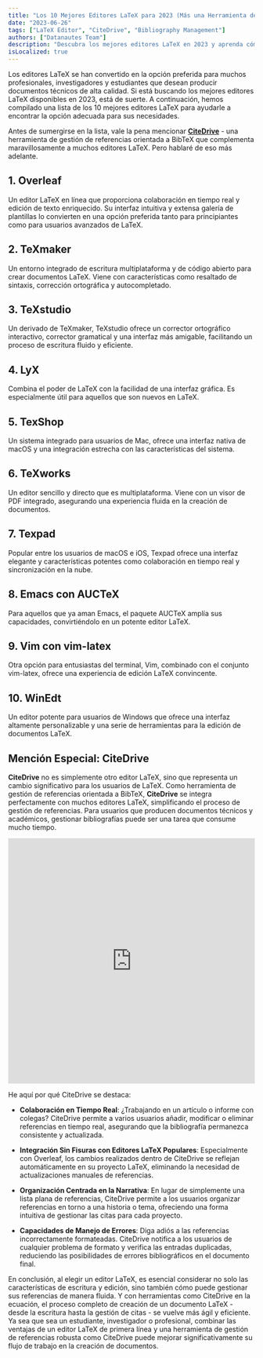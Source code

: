 ```yaml
---
title: "Los 10 Mejores Editores LaTeX para 2023 (Más una Herramienta de Gestión de Referencias que Cambiará las Reglas del Juego)"
date: "2023-06-26"
tags: ["LaTeX Editor", "CiteDrive", "Bibliography Management"]
authors: ["Datanautes Team"]
description: "Descubra los mejores editores LaTeX en 2023 y aprenda cómo la integración de herramientas de gestión de referencias como CiteDrive puede mejorar su proceso de creación de documentos."
isLocalized: true
---
```


Los editores LaTeX se han convertido en la opción preferida para muchos profesionales, investigadores y estudiantes que desean producir documentos técnicos de alta calidad. Si está buscando los mejores editores LaTeX disponibles en 2023, está de suerte. A continuación, hemos compilado una lista de los 10 mejores editores LaTeX para ayudarle a encontrar la opción adecuada para sus necesidades.

Antes de sumergirse en la lista, vale la pena mencionar **[CiteDrive](https://www.citedrive.com/)** - una herramienta de gestión de referencias orientada a BibTeX que complementa maravillosamente a muchos editores LaTeX. Pero hablaré de eso más adelante.

## 1. Overleaf

Un editor LaTeX en línea que proporciona colaboración en tiempo real y edición de texto enriquecido. Su interfaz intuitiva y extensa galería de plantillas lo convierten en una opción preferida tanto para principiantes como para usuarios avanzados de LaTeX.

## 2. TeXmaker

Un entorno integrado de escritura multiplataforma y de código abierto para crear documentos LaTeX. Viene con características como resaltado de sintaxis, corrección ortográfica y autocompletado.

## 3. TeXstudio

Un derivado de TeXmaker, TeXstudio ofrece un corrector ortográfico interactivo, corrector gramatical y una interfaz más amigable, facilitando un proceso de escritura fluido y eficiente.

## 4. LyX

Combina el poder de LaTeX con la facilidad de una interfaz gráfica. Es especialmente útil para aquellos que son nuevos en LaTeX.

## 5. TexShop

Un sistema integrado para usuarios de Mac, ofrece una interfaz nativa de macOS y una integración estrecha con las características del sistema.

## 6. TeXworks

Un editor sencillo y directo que es multiplataforma. Viene con un visor de PDF integrado, asegurando una experiencia fluida en la creación de documentos.

## 7. Texpad

Popular entre los usuarios de macOS e iOS, Texpad ofrece una interfaz elegante y características potentes como colaboración en tiempo real y sincronización en la nube.

## 8. Emacs con AUCTeX

Para aquellos que ya aman Emacs, el paquete AUCTeX amplía sus capacidades, convirtiéndolo en un potente editor LaTeX.

## 9. Vim con vim-latex

Otra opción para entusiastas del terminal, Vim, combinado con el conjunto vim-latex, ofrece una experiencia de edición LaTeX convincente.

## 10. WinEdt

Un editor potente para usuarios de Windows que ofrece una interfaz altamente personalizable y una serie de herramientas para la edición de documentos LaTeX.

## Mención Especial: CiteDrive

**CiteDrive** no es simplemente otro editor LaTeX, sino que representa un cambio significativo para los usuarios de LaTeX. Como herramienta de gestión de referencias orientada a BibTeX, **CiteDrive** se integra perfectamente con muchos editores LaTeX, simplificando el proceso de gestión de referencias. Para usuarios que producen documentos técnicos y académicos, gestionar bibliografías puede ser una tarea que consume mucho tiempo.

<iframe width="100%" height="500" src="https://www.youtube.com/embed/bHD94qM0vyg?si=UPPfnUF9kpY3PnYN" title="YouTube video player" frameborder="0" allow="accelerometer; autoplay; clipboard-write; encrypted-media; gyroscope; picture-in-picture; web-share" allowfullscreen></iframe>

He aquí por qué CiteDrive se destaca:

- **Colaboración en Tiempo Real**: ¿Trabajando en un artículo o informe con colegas? CiteDrive permite a varios usuarios añadir, modificar o eliminar referencias en tiempo real, asegurando que la bibliografía permanezca consistente y actualizada.

- **Integración Sin Fisuras con Editores LaTeX Populares**: Especialmente con Overleaf, los cambios realizados dentro de CiteDrive se reflejan automáticamente en su proyecto LaTeX, eliminando la necesidad de actualizaciones manuales de referencias.

- **Organización Centrada en la Narrativa**: En lugar de simplemente una lista plana de referencias, CiteDrive permite a los usuarios organizar referencias en torno a una historia o tema, ofreciendo una forma intuitiva de gestionar las citas para cada proyecto.

- **Capacidades de Manejo de Errores**: Diga adiós a las referencias incorrectamente formateadas. CiteDrive notifica a los usuarios de cualquier problema de formato y verifica las entradas duplicadas, reduciendo las posibilidades de errores bibliográficos en el documento final.

En conclusión, al elegir un editor LaTeX, es esencial considerar no solo las características de escritura y edición, sino también cómo puede gestionar sus referencias de manera fluida. Y con herramientas como CiteDrive en la ecuación, el proceso completo de creación de un documento LaTeX - desde la escritura hasta la gestión de citas - se vuelve más ágil y eficiente. Ya sea que sea un estudiante, investigador o profesional, combinar las ventajas de un editor LaTeX de primera línea y una herramienta de gestión de referencias robusta como CiteDrive puede mejorar significativamente su flujo de trabajo en la creación de documentos.
